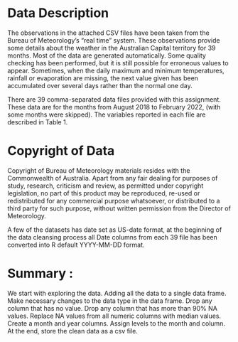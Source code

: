 # Data Description  
The observations in the attached CSV files have been taken from the Bureau of Meteorology’s “real time” system. These observations provide some details about the weather in the Australian Capital territory for 39 months. Most of the data are generated automatically. Some quality checking has been performed, but it is still possible for erroneous values to appear. Sometimes, when the daily maximum and minimum temperatures, rainfall or evaporation are missing, the next value given has been accumulated over several days rather than the normal one day.  
  

There are 39 comma-separated data files provided with this assignment. These data are for the months from August 2018 to February 2022, (with some months were skipped). The variables reported in each file are described in Table 1.  
  


# Copyright of Data  
Copyright of Bureau of Meteorology materials resides with the Commonwealth of Australia. Apart from any fair dealing for purposes of study, research, criticism and review, as permitted under copyright legislation, no part of this product may be reproduced, re-used or redistributed for any commercial purpose whatsoever, or distributed to a third party for such purpose, without written permission from the Director of Meteorology.  
  


A few of the datasets has date set as US-date format, at the beginning of the data cleansing process all Date columns from each 39 file has been converted into R default YYYY-MM-DD format.  
  

# Summary :   
We start with exploring the data.
Adding all the data to a single data frame.
Make necessary changes to the data type in the data frame.
Drop any column that has no value.
Drop any column that has more than 90% NA values.
Replace NA values from all numeric columns with median values.
Create a month and year columns.
Assign levels to the month and column.
At the end, store the clean data as a csv file. 